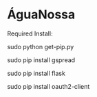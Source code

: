 ÁguaNossa
=============


Required Install:

sudo python get-pip.py

sudo pip install gspread

sudo pip install flask

sudo pip install oauth2-client
